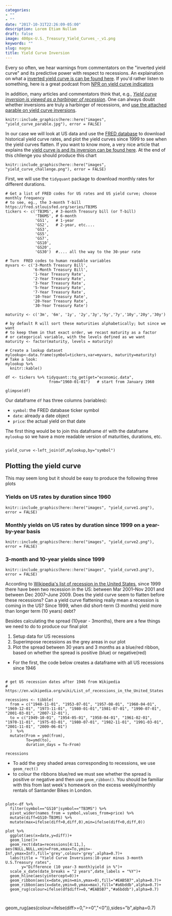 ```yaml
---
categories:
- ""
- ""
date: "2017-10-31T22:26:09-05:00"
description: Lorem Etiam Nullam
draft: false
image: 400px-U.S._Treasury_Yield_Curves_-_v1.png
keywords: ""
slug: magna
title: Yield Curve Inversion
---
```

Every so often, we hear warnings from commentators on the "inverted yield curve" and its predictive power with respect to recessions. An explaination on what a [inverted yield curve is can be found here](https://www.reuters.com/article/us-usa-economy-yieldcurve-explainer/explainer-what-is-an-inverted-yield-curve-idUSKBN1O50GA). If you'd rather listen to something, here is a great podcast from [NPR on yield curve indicators](https://www.podbean.com/media/share/dir-4zgj9-6aefd11)

In addition, many articles and commentators think that, e.g., [*Yield curve inversion is viewed as a harbinger of recession*](https://www.bloomberg.com/news/articles/2019-08-14/u-k-yield-curve-inverts-for-first-time-since-financial-crisis). One can always doubt whether inversions are truly a harbinger of recessions, and [use the attached parable on yield curve inversions](https://twitter.com/5_min_macro/status/1161627360946511873).


```{r yield_curve_parable.jpg, echo=FALSE, out.width="100%"}
knitr::include_graphics(here::here("images", "yield_curve_parable.jpg"), error = FALSE)

```



In our case we will look at US data and use the [FRED database](https://fred.stlouisfed.org/) to download historical yield curve rates, and plot the yield curves since 1999 to see when the yield curves flatten. If you want to know more, a very nice article that explains the [yield curve is and its inversion can be found here](https://fredblog.stlouisfed.org/2018/10/the-data-behind-the-fear-of-yield-curve-inversions/). At the end of this chllenge you should produce this chart

```{r yield_curve_challenge, echo=FALSE, out.width="100%"}
knitr::include_graphics(here::here("images", "yield_curve_challenge.png"), error = FALSE)
```


First, we will use the `tidyquant` package to download monthly rates for different durations. 

```{r get_rates, warning=FALSE}
# Get a list of FRED codes for US rates and US yield curve; choose monthly frequency
# to see, eg., the 3-month T-bill https://fred.stlouisfed.org/series/TB3MS
tickers <- c('TB3MS', # 3-month Treasury bill (or T-bill)
             'TB6MS', # 6-month
             'GS1',   # 1-year
             'GS2',   # 2-year, etc....
             'GS3',
             'GS5',
             'GS7',
             'GS10',
             'GS20',
             'GS30')  #.... all the way to the 30-year rate

# Turn  FRED codes to human readable variables
myvars <- c('3-Month Treasury Bill',
            '6-Month Treasury Bill',
            '1-Year Treasury Rate',
            '2-Year Treasury Rate',
            '3-Year Treasury Rate',
            '5-Year Treasury Rate',
            '7-Year Treasury Rate',
            '10-Year Treasury Rate',
            '20-Year Treasury Rate',
            '30-Year Treasury Rate')

maturity <- c('3m', '6m', '1y', '2y','3y','5y','7y','10y','20y','30y')

# by default R will sort these maturities alphabetically; but since we want
# to keep them in that exact order, we recast maturity as a factor 
# or categorical variable, with the levels defined as we want
maturity <- factor(maturity, levels = maturity)

# Create a lookup dataset
mylookup<-data.frame(symbol=tickers,var=myvars, maturity=maturity)
# Take a look:
mylookup %>% 
  knitr::kable()

df <- tickers %>% tidyquant::tq_get(get="economic.data", 
                   from="1960-01-01")   # start from January 1960

glimpse(df)
```

Our dataframe `df` has three columns (variables):

- `symbol`: the FRED database ticker symbol
- `date`: already a date object
- `price`: the actual yield on that date

The first thing would be to join this dataframe `df` with the dataframe `mylookup` so we have a more readable version of maturities, durations, etc.

```{r join_data, warning=FALSE}

yield_curve <-left_join(df,mylookup,by="symbol") 
```

## Plotting the yield curve

This may seem long but it should be easy to produce the following three plots

### Yields on US rates by duration since 1960

```{r yield_curve_1, echo=FALSE, out.width="100%"}
knitr::include_graphics(here::here("images", "yield_curve1.png"), error = FALSE)
```

### Monthly yields on US rates by duration since 1999 on a year-by-year basis


```{r yield_curve_2, echo=FALSE, out.width="100%"}
knitr::include_graphics(here::here("images", "yield_curve2.png"), error = FALSE)
```



### 3-month and 10-year yields since 1999

```{r yield_curve_3, echo=FALSE, out.width="100%"}
knitr::include_graphics(here::here("images", "yield_curve3.png"), error = FALSE)
```


According to [Wikipedia's list of recession in the United States](https://en.wikipedia.org/wiki/List_of_recessions_in_the_United_States), since 1999 there have been two recession in the US: between Mar 2001–Nov 2001 and between Dec 2007–June 2009. Does the yield curve seem to flatten before these recessions? Can a yield curve flattening really mean a recession is coming in the US? Since 1999, when did short-term (3 months) yield more than longer term (10 years) debt?


Besides calculating the spread (10year - 3months), there are a few things we need to do to produce our final plot

1. Setup data for US recessions 
1. Superimpose recessions as the grey areas in our plot
1. Plot the spread between 30 years and 3 months as a blue/red ribbon, based on whether the spread is positive (blue) or negative(red)


- For the first, the code below creates a dataframe with all US recessions since 1946

```{r setup_US-recessions, warning=FALSE}

# get US recession dates after 1946 from Wikipedia 
# https://en.wikipedia.org/wiki/List_of_recessions_in_the_United_States

recessions <- tibble(
  from = c("1948-11-01", "1953-07-01", "1957-08-01", "1960-04-01", "1969-12-01", "1973-11-01", "1980-01-01","1981-07-01", "1990-07-01", "2001-03-01", "2007-12-01"),  
  to = c("1949-10-01", "1954-05-01", "1958-04-01", "1961-02-01", "1970-11-01", "1975-03-01", "1980-07-01", "1982-11-01", "1991-03-01", "2001-11-01", "2009-06-01") 
  )  %>% 
  mutate(From = ymd(from), 
         To=ymd(to),
         duration_days = To-From)

recessions
```

- To add the grey shaded areas corresponding to recessions, we use `geom_rect()`
- to colour the ribbons blue/red we must see whether the spread is positive or negative and then use `geom_ribbon()`. You should be familiar with this from last week's homework on the excess weekly/monthly rentals of Santander Bikes in London.

```{r}

plot<-df %>% 
  filter(symbol=="GS10"|symbol=="TB3MS") %>% 
  pivot_wider(names_from = symbol,values_from=price) %>% 
  mutate(diff=GS10-TB3MS) %>% 
  mutate(max=ifelse(diff>0,diff,0),min=ifelse(diff<0,diff,0)) 

plot %>% 
  ggplot(aes(x=date,y=diff))+
  geom_line()+
  geom_rect(data=recessions[4:11,], aes(NULL,NULL,xmin=From,xmax=To,ymin=-Inf,ymax=Inf),fill='grey',colour='grey',alpha=0.7)+
  labs(title = "Yield Curve Inversions:10-year minus 3-month U.S.Treasury rates",
       y="Difference (10 year-3 month)yield in %")+
  scale_x_date(date_breaks = "2 years",date_labels = "%Y")+
  geom_hline(aes(yintercept=0))+
  geom_ribbon(aes(x=date,ymin=min,ymax=0),fill="#EAB5B7",alpha=0.7)+
  geom_ribbon(aes(x=date,ymin=0,ymax=max),fill="#a6bddb",alpha=0.7)+
  geom_rug(colour=ifelse(df$diff>=0,"#EAB5B7","#a6bddb"),alpha=0.7)
  
  
```
geom_rug(aes(colour=ifelse(diff>=0,">=0","<0")),sides="b",alpha=0.7)